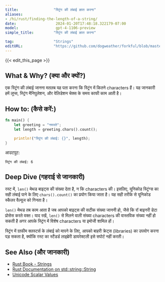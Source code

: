 ```yaml
---
title:                "स्ट्रिंग की लंबाई ज्ञात करना"
aliases:
- /hi/rust/finding-the-length-of-a-string/
date:                  2024-01-20T17:48:18.322179-07:00
model:                 gpt-4-1106-preview
simple_title:         "स्ट्रिंग की लंबाई ज्ञात करना"

tag:                  "Strings"
editURL:              "https://github.com/dogweather/forkful/blob/master/content/hi/rust/finding-the-length-of-a-string.md"
---
```


{{< edit_this_page >}}

## What & Why? (क्या और क्यों?)
एक स्ट्रिंग की लंबाई जानना मतलब यह पता करना कि स्ट्रिंग में कितने characters हैं। यह जानकारी हमें लूप्स, स्ट्रिंग मैनिपुलेशन, और वेलिडेशन चेक्स के समय काफी काम आती है।

## How to: (कैसे करें:)
```rust
fn main() {
    let greeting = "नमस्ते";
    let length = greeting.chars().count();

    println!("स्ट्रिंग की लंबाई: {}", length);
}
```
आउटपुट:
```
स्ट्रिंग की लंबाई: 6
```

## Deep Dive (गहराई से जानकारी)
रस्ट में, `len()` मेथड बाइट्स की संख्या देता है, न कि characters की। इसलिए, यूनिकोड स्ट्रिंग्स का सही लंबाई पाने के लिए `chars().count()` का प्रयोग किया जाता है। यह सही तरीके से यूनिकोड स्कैलर वैल्यूज को गिनता है। 

`len()` मेथड तब काम आता है जब आपको बाइट्स की सटीक संख्या जाननी हो, जैसे कि रॉ बाइनरी डेटा प्रोसेस करते वक्त। याद रखें, `len()` से मिलने वाली संख्या characters की वास्तविक संख्या नहीं हो सकती है अगर आपके स्ट्रिंग में विशेष characters या इमोजी शामिल हों।

स्ट्रिंग में ग्राफीम क्लस्टर्स के लंबाई को मापने के लिए, आपको बाहरी क्रेट्स (libraries) का उपयोग करना पड़ सकता है, क्योंकि रस्ट का स्टैंडर्ड लाइब्रेरी डायरेक्टली इसे सपोर्ट नहीं करती।

## See Also (और जानकारी)
- [Rust Book - Strings](https://doc.rust-lang.org/book/ch08-02-strings.html)
- [Rust Documentation on std::string::String](https://doc.rust-lang.org/std/string/struct.String.html)
- [Unicode Scalar Values](https://unicode.org/glossary/#unicode_scalar_value)
